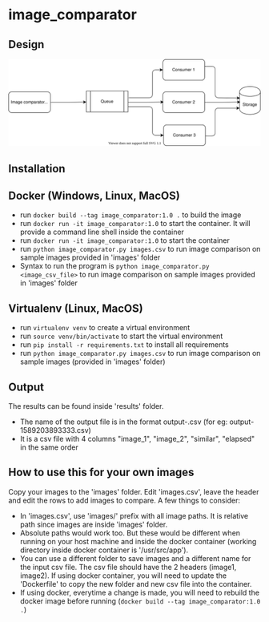 # image_comparator

## Design

<img src="./design.svg">

## Installation

Docker (Windows, Linux, MacOS)
------

- run ``docker build --tag image_comparator:1.0 .`` to build the image
- run ``docker run -it image_comparator:1.0`` to start the container. It will provide a command line shell inside the container
- run ``docker run -it image_comparator:1.0`` to start the container
- run ``python image_comparator.py images.csv`` to run image comparison on sample images provided in 'images' folder
- Syntax to run the program is ``python image_comparator.py <image_csv_file>`` to run image comparison on sample images provided in 'images' folder

Virtualenv (Linux, MacOS)
----------

- run ``virtualenv venv`` to create a virtual environment
- run ``source venv/bin/activate`` to start the virtual environment
- run ``pip install -r requirements.txt`` to install all requirements
- run ``python image_comparator.py images.csv`` to run image comparison on sample images (provided in 'images' folder)

Output
-----

The results can be found inside 'results' folder. 

- The name of the output file is in the format output-<timestamp>.csv (for eg: output-1589203893333.csv)
- It is a csv file with 4 columns "image_1", "image_2", "similar", "elapsed" in the same order

How to use this for your own images
------

Copy your images to the 'images' folder. Edit 'images.csv', leave the header and edit the rows to add images to compare. A few things to consider:

- In 'images.csv', use 'images/' prefix with all image paths. It is relative path since images are inside 'images' folder.
- Absolute paths would work too. But these would be different when running on your host machine and inside the docker container (working directory inside docker container is '/usr/src/app').  
- You can use a different folder to save images and a different name for the input csv file. The csv file should have the 2 headers (image1, image2). If using docker container, you will need to update the 'Dockerfile' to copy the new folder and new csv file into the container.
- If using docker, everytime a change is made, you will need to rebuild the docker image before running (``docker build --tag image_comparator:1.0 .``) 


